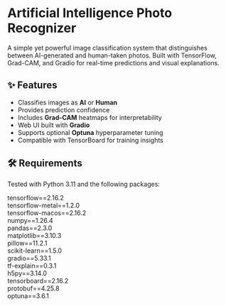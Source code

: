 # Artificial Intelligence Photo Recognizer

A simple yet powerful image classification system that distinguishes between AI-generated and human-taken photos. Built with TensorFlow, Grad-CAM, and Gradio for real-time predictions and visual explanations.

## ✨ Features
- Classifies images as **AI** or **Human**
- Provides prediction confidence
- Includes **Grad-CAM** heatmaps for interpretability
- Web UI built with **Gradio**
- Supports optional **Optuna** hyperparameter tuning
- Compatible with TensorBoard for training insights

## 🛠 Requirements

Tested with Python 3.11 and the following packages:

tensorflow==2.16.2  
tensorflow-metal==1.2.0  
tensorflow-macos==2.16.2  
numpy==1.26.4  
pandas==2.3.0  
matplotlib==3.10.3  
pillow==11.2.1  
scikit-learn==1.5.0  
gradio==5.33.1  
tf-explain==0.3.1  
h5py==3.14.0  
tensorboard==2.16.2  
protobuf==4.25.8  
optuna==3.6.1  




